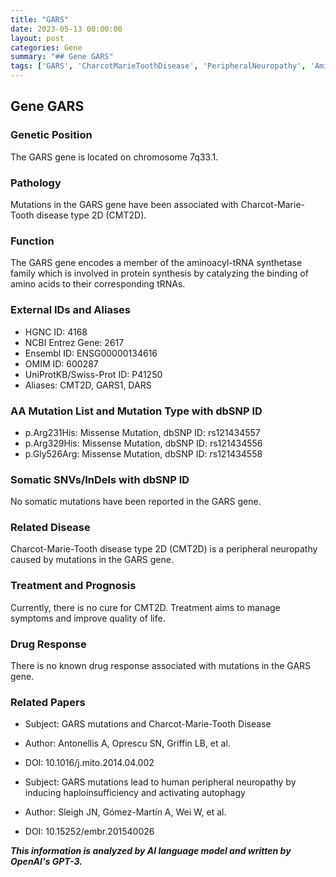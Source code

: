 ```yaml
---
title: "GARS"
date: 2023-05-13 00:00:00
layout: post
categories: Gene
summary: "## Gene GARS"
tags: ['GARS', 'CharcotMarieToothDisease', 'PeripheralNeuropathy', 'AminoacylTRNASynthetase', 'MissenseMutation', 'CMT2D', 'ProteinSynthesis', 'Neurology']
---
```


## Gene GARS

### Genetic Position
The GARS gene is located on chromosome 7q33.1.

### Pathology
Mutations in the GARS gene have been associated with Charcot-Marie-Tooth disease type 2D (CMT2D).

### Function
The GARS gene encodes a member of the aminoacyl-tRNA synthetase family which is involved in protein synthesis by catalyzing the binding of amino acids to their corresponding tRNAs.

### External IDs and Aliases
- HGNC ID: 4168
- NCBI Entrez Gene: 2617
- Ensembl ID: ENSG00000134616
- OMIM ID: 600287
- UniProtKB/Swiss-Prot ID: P41250
- Aliases: CMT2D, GARS1, DARS

### AA Mutation List and Mutation Type with dbSNP ID
- p.Arg231His: Missense Mutation, dbSNP ID: rs121434557
- p.Arg329His: Missense Mutation, dbSNP ID: rs121434556
- p.Gly526Arg: Missense Mutation, dbSNP ID: rs121434558

### Somatic SNVs/InDels with dbSNP ID
No somatic mutations have been reported in the GARS gene.

### Related Disease
Charcot-Marie-Tooth disease type 2D (CMT2D) is a peripheral neuropathy caused by mutations in the GARS gene.

### Treatment and Prognosis
Currently, there is no cure for CMT2D. Treatment aims to manage symptoms and improve quality of life.

### Drug Response
There is no known drug response associated with mutations in the GARS gene.

### Related Papers

- Subject: GARS mutations and Charcot-Marie-Tooth Disease
- Author: Antonellis A, Oprescu SN, Griffin LB, et al.
- DOI: 10.1016/j.mito.2014.04.002

- Subject: GARS mutations lead to human peripheral neuropathy by inducing haploinsufficiency and activating autophagy
- Author: Sleigh JN, Gómez-Martín A, Wei W, et al.
- DOI: 10.15252/embr.201540026

**_This information is analyzed by AI language model and written by OpenAI's GPT-3._**